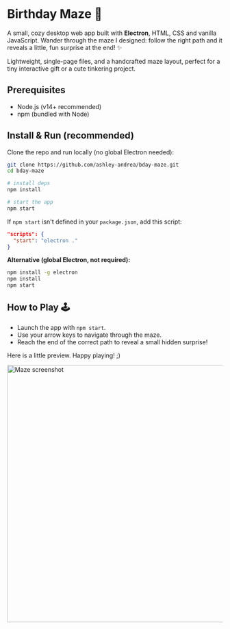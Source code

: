 # Birthday Maze 🧩

A small, cozy desktop web app built with **Electron**, HTML, CSS and vanilla JavaScript. Wander through the maze I designed: follow the right path and it reveals a little, fun surprise at the end! ✨

Lightweight, single-page files, and a handcrafted maze layout, perfect for a tiny interactive gift or a cute tinkering project.


## Prerequisites

* Node.js (v14+ recommended)
* npm (bundled with Node)


## Install & Run (recommended)

Clone the repo and run locally (no global Electron needed):

```bash
git clone https://github.com/ashley-andrea/bday-maze.git 
cd bday-maze

# install deps
npm install

# start the app
npm start
```

If `npm start` isn't defined in your `package.json`, add this script:

```json
"scripts": {
  "start": "electron ."
}
```

**Alternative (global Electron, not required):**

```bash
npm install -g electron
npm install
npm start
```


## How to Play 🕹️


* Launch the app with `npm start`.
* Use your arrow keys to navigate through the maze.
* Reach the end of the correct path to reveal a small hidden surprise!


Here is a little preview. Happy playing! ;)


<img src="https://github.com/user-attachments/assets/e69e92c8-9c5e-44f7-b362-dc8291caed1e" alt="Maze screenshot" width="600"/>
